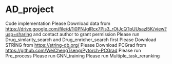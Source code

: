 # AD_project
Code implementation 
Please Download data from https://drive.google.com/file/d/1j0PNJglRcx7Pis3_rOtJcQTpUUsazl5K/view?usp=sharing 
and contact author to grant permission
Please run Drug_simlarity_search and Drug_enricher_search first
Please Download STRING from https://string-db.org/ 
Please Download PCGrad from https://github.com/WeiChengTseng/Pytorch-PCGrad
Please run Pre_process
Please run GNN_training
Please run Multiple_task_reranking
